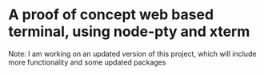 # A proof of concept web based terminal, using node-pty and xterm

 Note: I am working on an updated version of this project, which will include more functionality and some updated packages
